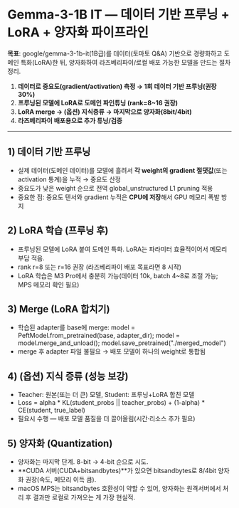 # **Gemma-3-1B IT — 데이터 기반 프루닝 + LoRA + 양자화 파이프라인**

**목표**: google/gemma-3-1b-it(1B급)를 데이터(토마토 Q&A) 기반으로 경량화하고 도메인 특화(LoRA)한 뒤, 양자화하여 라즈베리파이/로컬 배포 가능한 모델을 만드는 절차 정리.

1. **데이터로 중요도(gradient/activation) 측정 → 1회 데이터 기반 프루닝(권장 30%)**
2. **프루닝된 모델에 LoRA로 도메인 파인튜닝 (rank=8~16 권장)**
3. **LoRA merge → (옵션) 지식증류 → 마지막으로 양자화(8bit/4bit)**
4. **라즈베리파이 배포용으로 추가 튜닝/검증**

---

## **1) 데이터 기반 프루닝**

- 실제 데이터(도메인 데이터)를 모델에 흘려서 **각 weight의 gradient 절댓값**(또는 activation 통계)을 누적 → 중요도 산정
- 중요도가 낮은 weight 순으로 전역 global_unstructured L1 pruning 적용
- 중요한 점: 중요도 텐서와 gradient 누적은 **CPU에 저장**해서 GPU 메모리 폭발 방지

## **2) LoRA 학습 (프루닝 후)**

- 프루닝된 모델에 LoRA 붙여 도메인 특화. LoRA는 파라미터 효율적이어서 메모리 부담 적음.
- rank r=8 또는 r=16 권장 (라즈베리파이 배포 목표라면 8 시작)
- LoRA 학습은 M3 Pro에서 충분히 가능(데이터 10k, batch 4~8로 조절 가능; MPS 메모리 확인 필요)

## **3) Merge (LoRA 합치기)**

- 학습된 adapter를 base에 merge: model = PeftModel.from_pretrained(base, adapter_dir); model = model.merge_and_unload(); model.save_pretrained("./merged_model")
- merge 후 adapter 파일 불필요 → 배포 모델이 하나의 weight로 통합됨

## **4) (옵션) 지식 증류 (성능 보강)**

- Teacher: 원본(또는 더 큰) 모델, Student: 프루닝+LoRA 합친 모델
- Loss = alpha * KL(student_probs || teacher_probs) + (1-alpha) * CE(student, true_label)
- 필요시 수행 — 배포 모델 품질을 더 끌어올림(시간·리소스 추가 필요)

## **5) 양자화 (Quantization)**

- 양자화는 마지막 단계. 8-bit → 4-bit 순으로 시도.
- **CUDA 서버(CUDA+bitsandbytes)**가 있으면 bitsandbytes로 8/4bit 양자화 권장(속도, 메모리 이득 큼).
- macOS MPS는 bitsandbytes 호환성이 약할 수 있어, 양자화는 원격서버에서 처리 후 결과만 로컬로 가져오는 게 가장 현실적.